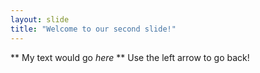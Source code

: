 ```yaml
---
layout: slide
title: "Welcome to our second slide!"
---
```

** My text would go *here* **
Use the left arrow to go back!
